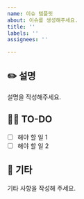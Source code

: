 ```yaml
---
name: 이슈 템플릿
about: 이슈를 생성해주세요.
title: ''
labels: ''
assignees: ''

---
```


## ✏️ 설명
설명을 작성해주세요.

## ✍🏻 TO-DO
- [ ] 해야 할 일 1
- [ ] 해야 할 일 2

## 📌 기타
기타 사항을 작성해 주세요.

